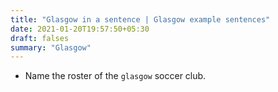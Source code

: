 ```yaml
---
title: "Glasgow in a sentence | Glasgow example sentences"
date: 2021-01-20T19:57:50+05:30
draft: falses
summary: "Glasgow"
---
```

- Name the roster of the `glasgow` soccer club.
                 
